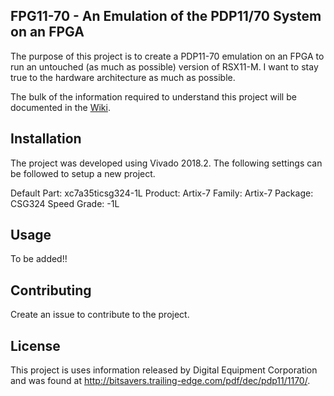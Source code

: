 ## FPG11-70 - An Emulation of the PDP11/70 System on an FPGA

The purpose of this project is to create a PDP11-70 emulation on an FPGA to run an untouched (as much as possible) version of RSX11-M. I want to stay true to the hardware architecture as much as possible.

The bulk of the information required to understand this project will be documented in the [Wiki](https://github.com/13mtfb/FPG11-70/wiki).

## Installation

The project was developed using Vivado 2018.2. The following settings can be followed to setup a new project.

Default Part: xc7a35ticsg324-1L
Product: Artix-7
Family: Artix-7
Package: CSG324
Speed Grade: -1L

## Usage

To be added!!

## Contributing

Create an issue to contribute to the project.

## License

This project is uses information released by Digital Equipment Corporation and was found at http://bitsavers.trailing-edge.com/pdf/dec/pdp11/1170/.

